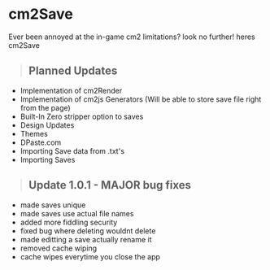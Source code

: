 # cm2Save

Ever been annoyed at the in-game cm2 limitations? look no further! heres cm2Save 

> ## Planned Updates
- Implementation of cm2Render
- Implementation of cm2js Generators (Will be able to store save file right from the page)
- Built-In Zero stripper option to saves
- Design Updates
- Themes
- DPaste.com
- Importing Save data from .txt's
- Importing Saves

 > ## Update 1.0.1 - MAJOR bug fixes
- made saves unique
- made saves use actual file names
- added more fiddling security
- fixed bug where deleting wouldnt delete
- made editting a save actually rename it
- removed cache wiping
- cache wipes everytime you close the app

